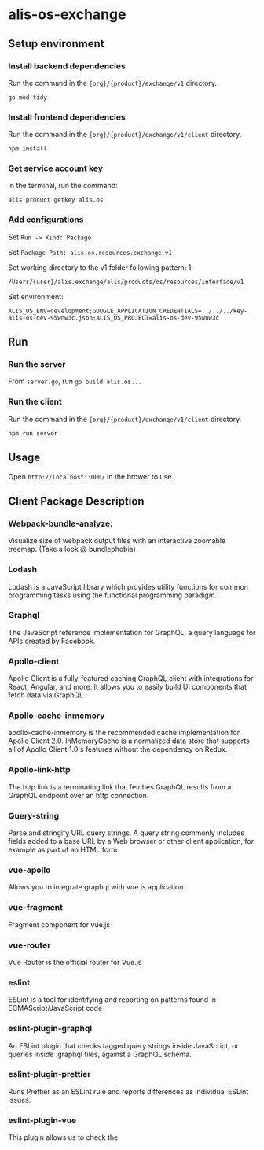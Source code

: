 # alis-os-exchange

## Setup environment

### Install backend dependencies

Run the command in the `{org}/{product}/exchange/v1` directory.
```
go mod tidy
```

### Install frontend dependencies

Run the command in the `{org}/{product}/exchange/v1/client` directory.
```
npm install
```

### Get service account key

In the terminal, run the command:

```
alis product getkey alis.os
```

### Add configurations

Set `Run -> Kind: Package`

Set `Package Path: alis.os.resources.exchange.v1`

Set working directory to the v1 folder following pattern:
1
```
/Users/{user}/alis.exchange/alis/products/os/resources/interface/v1
```

Set environment:
```
ALIS_OS_ENV=development;GOOGLE_APPLICATION_CREDENTIALS=../../../key-alis-os-dev-95wnw3c.json;ALIS_OS_PROJECT=alis-os-dev-95wnw3c
```

## Run

### Run the server

From `server.go`, run  `go build alis.os...`

### Run the client

Run the command in the `{org}/{product}/exchange/v1/client` directory.

```
npm run server
```

## Usage

Open `http://localhost:3000/` in the brower to use.

## Client Package Description
### Webpack-bundle-analyze: 
Visualize size of webpack output files with an interactive zoomable treemap.
(Take a look @ bundlephobia)

### Lodash
Lodash is a JavaScript library which provides utility functions for common programming tasks using the functional programming paradigm.

### Graphql
The JavaScript reference implementation for GraphQL, a query language for APIs created by Facebook.

### Apollo-client
Apollo Client is a fully-featured caching GraphQL client with integrations for React, Angular, and more. It allows you to easily build UI components that fetch data via GraphQL.

### Apollo-cache-inmemory
apollo-cache-inmemory is the recommended cache implementation for Apollo Client 2.0. InMemoryCache is a normalized data store that supports all of Apollo Client 1.0's features without the dependency on Redux.

### Apollo-link-http
The http link is a terminating link that fetches GraphQL results from a GraphQL endpoint over an http connection. 
 
### Query-string
Parse and stringify URL query strings. A query string commonly includes fields added to a base URL by a Web browser or other client application, for example as part of an HTML form

### vue-apollo
Allows you to integrate graphql with vue.js application

### vue-fragment
Fragment component for vue.js

### vue-router
Vue Router is the official router for Vue.js

### eslint
ESLint is a tool for identifying and reporting on patterns found in ECMAScript/JavaScript code

### eslint-plugin-graphql
An ESLint plugin that checks tagged query strings inside JavaScript, or queries inside .graphql files, against a GraphQL schema.

### eslint-plugin-prettier
Runs Prettier as an ESLint rule and reports differences as individual ESLint issues.

### eslint-plugin-vue
This plugin allows us to check the <template> and <script> of .vue files with ESLint, as well as Vue code in .js files.

### graphql-tag
A JavaScript template literal tag that parses GraphQL query strings into the standard GraphQL AST.

### vuetify loader
The vuetify-loader alleviates this pain by automatically importing all the Vuetify components you use, where you use them. This will also make code-splitting more effective, as webpack will only load the components required for that chunk to be displayed.

### sass-loader
Loads a SASS/SCSS file and compiles it to CSS.

### node-sass
Node-sass is a library that provides binding for Node.js to LibSass, the C version of the popular stylesheet preprocessor, Sass.
